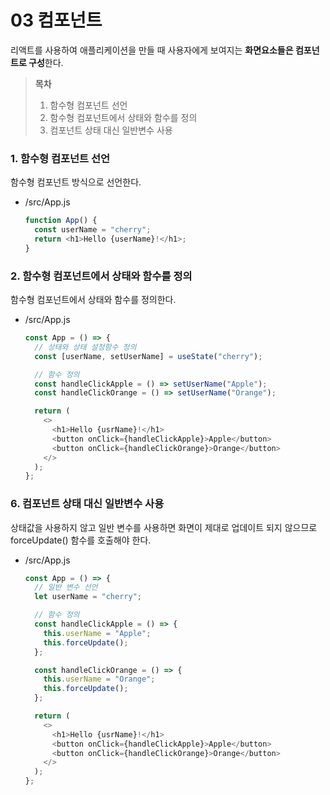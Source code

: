 # 03 컴포넌트

리액트를 사용하여 애플리케이션을 만들 때 사용자에게 보여지는 **화면요소들은 컴포넌트로 구성**한다.

> **목차**
>
> 1. 함수형 컴포넌트 선언
> 2. 함수형 컴포넌트에서 상태와 함수를 정의
> 3. 컴포넌트 상태 대신 일반변수 사용

### 1. 함수형 컴포넌트 선언

함수형 컴포넌트 방식으로 선언한다.

- /src/App.js

  ```javascript
  function App() {
    const userName = "cherry";
    return <h1>Hello {userName}!</h1>;
  }
  ```

### 2. 함수형 컴포넌트에서 상태와 함수를 정의

함수형 컴포넌트에서 상태와 함수를 정의한다.

- /src/App.js

  ```javascript
  const App = () => {
    // 상태와 상태 설정함수 정의
    const [userName, setUserName] = useState("cherry");

    // 함수 정의
    const handleClickApple = () => setUserName("Apple");
    const handleClickOrange = () => setUserName("Orange");

    return (
      <>
        <h1>Hello {usrName}!</h1>
        <button onClick={handleClickApple}>Apple</button>
        <button onClick={handleClickOrange}>Orange</button>
      </>
    );
  };
  ```

### 6. 컴포넌트 상태 대신 일반변수 사용

상태값을 사용하지 않고 일반 변수를 사용하면 화면이 제대로 업데이트 되지 않으므로 forceUpdate() 함수를 호출해야 한다.

- /src/App.js

  ```javascript
  const App = () => {
    // 일반 변수 선언
    let userName = "cherry";

    // 함수 정의
    const handleClickApple = () => {
      this.userName = "Apple";
      this.forceUpdate();
    };

    const handleClickOrange = () => {
      this.userName = "Orange";
      this.forceUpdate();
    };

    return (
      <>
        <h1>Hello {usrName}!</h1>
        <button onClick={handleClickApple}>Apple</button>
        <button onClick={handleClickOrange}>Orange</button>
      </>
    );
  };
  ```
